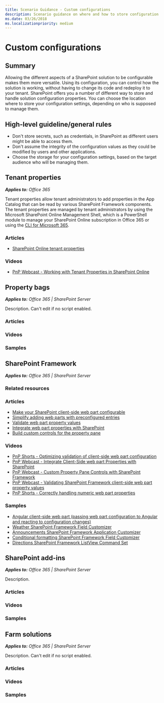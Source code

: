 ```yaml
---
title: Scenario Guidance - Custom configurations
description: Scenario guidance on where and how to store configuration values.
ms.date: 03/26/2018
ms.localizationpriority: medium
---
```


# Custom configurations

## Summary

Allowing the different aspects of a SharePoint solution to be configurable makes them more versatile. Using its configuration, you can control how the solution is working, without having to change its code and redeploy it to your tenant. SharePoint offers you a number of different way to store and handle solution configuration properties. You can choose the location where to store your configuration settings, depending on who is supposed to manage them.

## High-level guideline/general rules

- Don't store secrets, such as credentials, in SharePoint as different users might be able to access them.
- Don't assume the integrity of the configuration values as they could be modified by users and other applications.
- Choose the storage for your configuration settings, based on the target audience who will be managing them.

## Tenant properties

_**Applies to:** Office 365_

Tenant properties allow tenant administrators to add properties in the App Catalog that can be read by various SharePoint Framework components. The tenant properties are managed by tenant administrators by using the Microsoft SharePoint Online Management Shell, which is a PowerShell module to manage your SharePoint Online subscription in Office 365 or using the [CLI for Microsoft 365](https://aka.ms/o365cli).

### Articles

- [SharePoint Online tenant properties](https://docs.microsoft.com/sharepoint/dev/spfx/tenant-properties)

### Videos

- [PnP Webcast - Working with Tenant Properties in SharePoint Online](https://www.youtube.com/watch?v=SVIrtZ2nM6s)


## Property bags

_**Applies to:** Office 365 | SharePoint Server_

Description. Can't edit if no script enabled.

### Articles

### Videos

### Samples

## SharePoint Framework

_**Applies to:** Office 365 | SharePoint Server_

### Related resources

### Articles

- [Make your SharePoint client-side web part configurable](/sharepoint/dev/spfx/web-parts/basics/integrate-with-property-pane)
- [Simplify adding web parts with preconfigured entries](/sharepoint/dev/spfx/web-parts/guidance/simplify-adding-web-parts-with-preconfigured-entries)
- [Validate web part property values](/sharepoint/dev/spfx/web-parts/guidance/validate-web-part-property-values)
- [Integrate web part properties with SharePoint](/sharepoint/dev/spfx/web-parts/guidance/integrate-web-part-properties-with-sharepoint)
- [Build custom controls for the property pane](/sharepoint/dev/spfx/web-parts/guidance/build-custom-property-pane-controls)

### Videos

- [PnP Shorts - Optimizing validation of client-side web part configuration](https://www.youtube.com/watch?v=yIVpdBICMmM)
- [PnP Webcast - Integrate Client-Side web part Properties with SharePoint](https://www.youtube.com/watch?v=iB8PBs8RH-E)
- [PnP Webcast - Custom Property Pane Controls with SharePoint Framework](https://www.youtube.com/watch?v=d_9o3tQ90zo)
- [PnP Webcast - Validating SharePoint Framework client-side web part property values](https://www.youtube.com/watch?v=6r6MqUDzKvI)
- [PnP Shorts - Correctly handling numeric web part properties](https://www.youtube.com/watch?v=vrPnOw-XxNM)

### Samples

- [Angular client-side web part (passing web part configuration to Angular and reacting to configuration changes)](https://github.com/SharePoint/sp-dev-fx-webparts/blob/master/samples/angular-todo/README.md)
- [Weather SharePoint Framework Field Customizer](https://github.com/SharePoint/sp-dev-fx-extensions/blob/master/samples/js-field-weather/README.md)
- [Announcements SharePoint Framework Application Customizer](https://github.com/SharePoint/sp-dev-fx-extensions/blob/master/samples/react-app-announcements/README.md)
- [Conditional formatting SharePoint Framework Field Customizer](https://github.com/SharePoint/sp-dev-fx-extensions/blob/master/samples/js-field-conditionalformatting/README.md)
- [Directions SharePoint Framework ListView Command Set](https://github.com/SharePoint/sp-dev-fx-extensions/blob/master/samples/react-command-directions/README.md)

## SharePoint add-ins

_**Applies to:** Office 365 | SharePoint Server_

Description. 

### Articles

### Videos

### Samples


## Farm solutions

_**Applies to:** Office 365 | SharePoint Server_

Description. Can't edit if no script enabled.

### Articles

### Videos

### Samples
